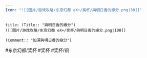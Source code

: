 ```yaml
---
Icon: "![[图片/游戏攻略/东京幻都 eX+/奖杯/與明日香的緣分.png|30]]"
---
```

```ad-common-bronze-trophy
title: (Title:: "與明日香的緣分")
![[图片/游戏攻略/东京幻都 eX+/奖杯/與明日香的緣分.png|100]]

(Comment:: "加深與明日香的緣分")
```

#东京幻都/奖杯 #奖杯 #奖杯/铜
